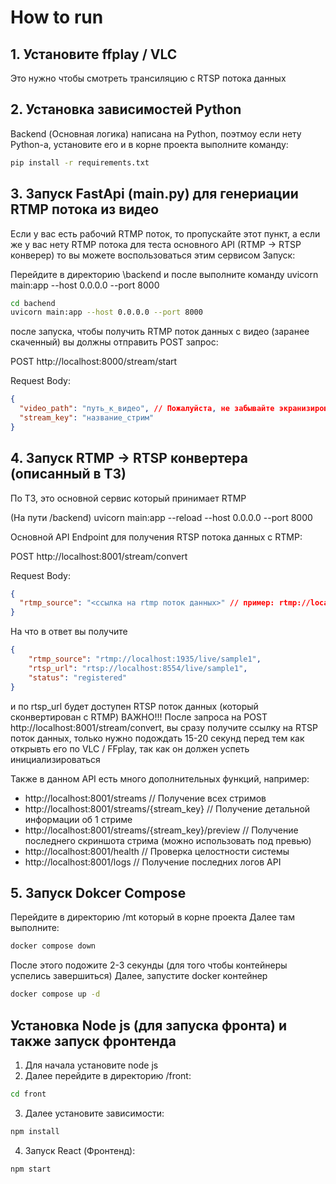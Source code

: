 # How to run

## 1. Установите ffplay / VLC

Это нужно чтобы смотреть трансиляцию с RTSP потока данных

## 2. Установка зависимостей Python

Backend (Основная логика) написана на Python, поэтмоу если нету Python-а, установите его и в корне проекта выполните команду:

```bash
pip install -r requirements.txt
```

## 3. Запуск FastApi (main.py) для генериации RTMP потока из видео

Если у вас есть рабочий RTMP поток, то пропускайте этот пункт, а если же у вас нету RTMP потока для теста основного API (RTMP -> RTSP конверер) то вы можете воспользоваться этим сервисом
Запуск:

Перейдите в директорию \backend
и после выполните команду uvicorn main:app --host 0.0.0.0 --port 8000
```bash
cd bachend
uvicorn main:app --host 0.0.0.0 --port 8000
```

после запуска, чтобы получить RTMP поток данных с видео (заранее скаченный) вы должны отправить POST запрос:

POST http://localhost:8000/stream/start

Request Body:

```json
{
  "video_path": "путь_к_видео", // Пожалуйста, не забывайте экранизировать \
  "stream_key": "название_стрим" 
}
```

## 4. Запуск RTMP -> RTSP конвертера (описанный в ТЗ)

По ТЗ, это основной сервис который принимает RTMP

(На пути /backend)
uvicorn main:app --reload --host 0.0.0.0 --port 8000

Основной API Endpoint для получения RTSP потока данных с RTMP:

POST http://localhost:8001/stream/convert

Request Body:
```json
{
  "rtmp_source": "<ссылка на rtmp поток данных>" // пример: rtmp://localhost:1935/live/sample1
}
```

На что в ответ вы получите 

```json
{
    "rtmp_source": "rtmp://localhost:1935/live/sample1",
    "rtsp_url": "rtsp://localhost:8554/live/sample1",
    "status": "registered"
}
```

и по rtsp_url будет доступен RTSP поток данных (который сконвертирован с RTMP)
ВАЖНО!!! После запроса на POST http://localhost:8001/stream/convert, вы сразу получите ссылку на RTSP поток данных, только нужно подождать 15-20 секунд перед тем как открывть его по VLC / FFplay, так как он должен успеть инициализироваться

Также в данном API есть много дополнительных функций, например:
- http://localhost:8001/streams // Получение всех стримов
- http://localhost:8001/streams/{stream_key} // Получение детальной информации об 1 стриме
- http://localhost:8001/streams/{stream_key}/preview // Получение последнего скриншота стрима (можно использовать под превью)
- http://localhost:8001/health // Проверка целостности системы
- http://localhost:8001/logs // Получение последних логов API

## 5. Запуск Dokcer Compose

Перейдите в директорию /mt который в корне проекта
Далее там выполните:

```bash
docker compose down
```

После этого подожите 2-3 секунды (для того чтобы контейнеры успелись завершиться)
Далее, запустите docker контейнер

```bash
docker compose up -d
```

## Установка Node js (для запуска фронта) и также запуск фронтенда

1. Для начала установите node js
2. Далее перейдите в директорию /front:

```bash
cd front
```

3. Далее установите зависимости:

```bash
npm install
```

4. Запуск React (Фронтенд):

```bash
npm start
```
